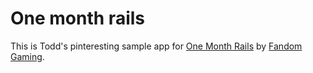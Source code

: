 # One month rails
This is Todd's pinteresting sample app for [One Month Rails](http://onemonthrails.com) by [Fandom Gaming](http://fandomgaming.com).
